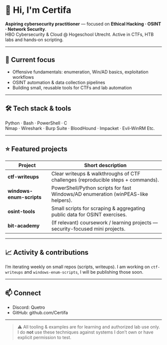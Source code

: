# 👋 Hi, I'm Certifa

**Aspiring cybersecurity practitioner** — focused on **Ethical Hacking · OSINT · Network Security**.  
HBO Cybersecurity & Cloud @ Hogeschool Utrecht. Active in CTFs, HTB labs and hands‑on scripting.

---

## 🔭 Current focus
- Offensive fundamentals: enumeration, Win/AD basics, exploitation workflows  
- OSINT automation & data collection pipelines  
- Building small, reusable tools for CTFs and lab automation

---

## 🛠 Tech stack & tools
Python · Bash · PowerShell · C  
Nmap · Wireshark · Burp Suite · BloodHound · Impacket · Evil‑WinRM Etc.

---

## ⭐ Featured projects
| Project | Short description |
|---|---|
| **ctf-writeups** | Clear writeups & walkthroughs of CTF challenges (reproducible steps + commands). |
| **windows-enum-scripts** | PowerShell/Python scripts for fast Windows/AD enumeration (winPEAS-like helpers). |
| **osint-tools** | Small scripts for scraping & aggregating public data for OSINT exercises. |
| **bit-academy** | (If relevant) coursework / learning projects — security-focused mini projects. |


---

## 📈 Activity & contributions
I’m iterating weekly on small repos (scripts, writeups). I am working on `ctf-writeups` and `windows-enum-scripts`, I will be publishing those soon.

---

## 📫 Connect
- Discord: Quetro
- GitHub: github.com/Certifa

---

> ⚠️ All tooling & examples are for learning and authorized lab use only. I do **not** use these techniques against systems I don’t own or have explicit permission to test.
